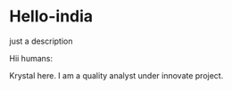# Hello-india
just a description


Hii humans:

Krystal here. I am a quality analyst under innovate project.
